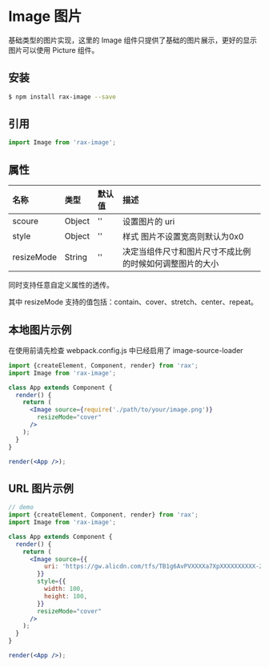 # Image 图片

基础类型的图片实现，这里的 Image 组件只提供了基础的图片展示，更好的显示图片可以使用 Picture 组件。 

## 安装

```bash
$ npm install rax-image --save
```

## 引用

```jsx
import Image from 'rax-image';
```

## 属性

| 名称         | 类型     | 默认值  | 描述                           |
| :--------- | :----- | :--- | :--------------------------- |
| scoure     | Object | ''   | 设置图片的 uri                    |
| style      | Object | ''   | 样式 图片不设置宽高则默认为0x0            |
| resizeMode | String | ''   | 决定当组件尺寸和图片尺寸不成比例的时候如何调整图片的大小 |

同时支持任意自定义属性的透传。  

其中 resizeMode 支持的值包括：contain、cover、stretch、center、repeat。

## 本地图片示例
在使用前请先检查 webpack.config.js 中已经启用了 image-source-loader

```jsx 
import {createElement, Component, render} from 'rax';
import Image from 'rax-image';

class App extends Component {
  render() {
    return (
      <Image source={require('./path/to/your/image.png')}
        resizeMode="cover"
      />
    );
  }
}

render(<App />);
```

## URL 图片示例

```jsx
// demo
import {createElement, Component, render} from 'rax';
import Image from 'rax-image';

class App extends Component {
  render() {
    return (
      <Image source={{
          uri: 'https://gw.alicdn.com/tfs/TB1g6AvPVXXXXa7XpXXXXXXXXXX-215-215.png'
        }}
        style={{
          width: 100,
          height: 100,
        }}
        resizeMode="cover"
      />
    );
  }
}

render(<App />);
```
